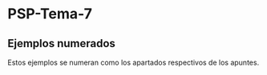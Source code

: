 # PSP-Tema-7
## Ejemplos numerados
Estos ejemplos se numeran como los apartados respectivos de los apuntes.
